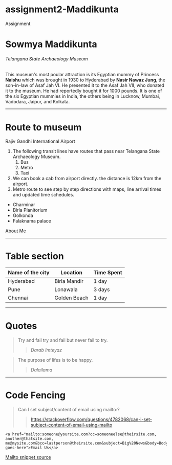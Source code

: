 # assignment2-Maddikunta
Assignment

# Sowmya Maddikunta

###### Telangana State Archaeology Museum

This museum's most poular attraction is its Egyptian mummy of Princess __Naishu__ which was brought in 1930 to Hyderabad by __Nasir Nawaz Jung__, the son-in-law of Asaf Jah VI. He presented it to the Asaf Jah VII, who donated it to the museum. He had reportedly bought it for 1000 pounds. It is one of the six Egyptian mummies in India, the others being in Lucknow, Mumbai, Vadodara, Jaipur, and Kolkata.

 
---

# Route to museum
Rajiv Gandhi International Airport

1. The following transit lines have routes that pass near Telangana State Archaeology Museum.
   1. Bus
   2. Metro
   3. Taxi
2. We can book a cab from airport directly. the distance is 12km from the airport.
3. Metro route to see step by step directions with maps, line arrival times and updated time schedules.


* Charminar
* Birla Planitorium
* Golkonda
* Falaknama palace



[About Me](AboutMe.md)


---

# Table section
| Name of the city | Location | Time Spent |
|---| ---| ---|
|Hyderabad| Birla Mandir | 1 day |
|Pune| Lonawala| 3 days|
|Chennai| Golden Beach| 1 day|


 ---
# Quotes

 > Try and fail try and fail but never fail to try.
 >> *Darab Imteyaz*


 > The purpose of lifes is to be happy.
 >> *Dalailama*

 ---
 # Code Fencing
> Can I set subject/content of email using mailto:?
>> https://stackoverflow.com/questions/4782068/can-i-set-subject-content-of-email-using-mailto


 
 ```
 <a href="mailto:someone@yoursite.com?cc=someoneelse@theirsite.com, another@thatsite.com, me@mysite.com&bcc=lastperson@theirsite.com&subject=Big%20News&body=Body-goes-here">Email Us</a>   
 ```
 [Mailto snippet source](https://css-tricks.com/snippets/html/mailto-links/)
